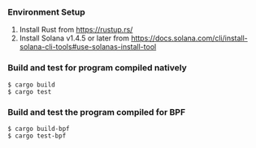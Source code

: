 ### Environment Setup
1. Install Rust from https://rustup.rs/
2. Install Solana v1.4.5 or later from https://docs.solana.com/cli/install-solana-cli-tools#use-solanas-install-tool

### Build and test for program compiled natively
```
$ cargo build
$ cargo test
```

### Build and test the program compiled for BPF
```
$ cargo build-bpf
$ cargo test-bpf
```

